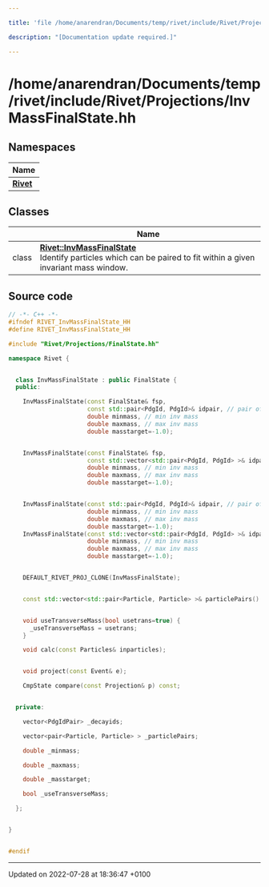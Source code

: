 ```yaml
---

title: 'file /home/anarendran/Documents/temp/rivet/include/Rivet/Projections/InvMassFinalState.hh'

description: "[Documentation update required.]"

---
```


# /home/anarendran/Documents/temp/rivet/include/Rivet/Projections/InvMassFinalState.hh



## Namespaces

| Name           |
| -------------- |
| **[Rivet](/documentation/code/namespaces/namespacerivet/)**  |

## Classes

|                | Name           |
| -------------- | -------------- |
| class | **[Rivet::InvMassFinalState](/documentation/code/classes/classrivet_1_1invmassfinalstate/)** <br>Identify particles which can be paired to fit within a given invariant mass window.  |




## Source code

```cpp
// -*- C++ -*-
#ifndef RIVET_InvMassFinalState_HH
#define RIVET_InvMassFinalState_HH

#include "Rivet/Projections/FinalState.hh"

namespace Rivet {


  class InvMassFinalState : public FinalState {
  public:

    InvMassFinalState(const FinalState& fsp,
                      const std::pair<PdgId, PdgId>& idpair, // pair of decay products
                      double minmass, // min inv mass
                      double maxmass, // max inv mass
                      double masstarget=-1.0);


    InvMassFinalState(const FinalState& fsp,
                      const std::vector<std::pair<PdgId, PdgId> >& idpairs,  // vector of pairs of decay products
                      double minmass, // min inv mass
                      double maxmass, // max inv mass
                      double masstarget=-1.0);


    InvMassFinalState(const std::pair<PdgId, PdgId>& idpair, // pair of decay products
                      double minmass, // min inv mass
                      double maxmass, // max inv mass
                      double masstarget=-1.0);
    InvMassFinalState(const std::vector<std::pair<PdgId, PdgId> >& idpairs,  // vector of pairs of decay products
                      double minmass, // min inv mass
                      double maxmass, // max inv mass
                      double masstarget=-1.0);


    DEFAULT_RIVET_PROJ_CLONE(InvMassFinalState);


    const std::vector<std::pair<Particle, Particle> >& particlePairs() const;


    void useTransverseMass(bool usetrans=true) {
      _useTransverseMass = usetrans;
    }

    void calc(const Particles& inparticles);


    void project(const Event& e);

    CmpState compare(const Projection& p) const;


  private:

    vector<PdgIdPair> _decayids;

    vector<pair<Particle, Particle> > _particlePairs;

    double _minmass;

    double _maxmass;

    double _masstarget;

    bool _useTransverseMass;

  };


}


#endif
```


-------------------------------

Updated on 2022-07-28 at 18:36:47 +0100
